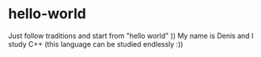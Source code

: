 # hello-world
Just follow traditions and start from "hello world" ))
My name is Denis and I study C++ (this language can be studied endlessly :))
